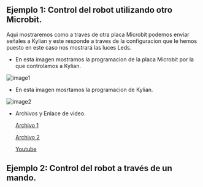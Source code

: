 ## Ejemplo 1: Control del robot utilizando otro Microbit.

Aqui mostraremos como a traves de otra placa Microbit podemos enviar señales a Kylian y este responde a traves de la configuracion que le hemos puesto en este caso nos mostrará las luces Leds.

- En esta imagen mostramos la programacion de la placa Microbit por la que controlamos a Kylian.

![image1](https://user-images.githubusercontent.com/114906861/211264575-d43b89cb-b169-41eb-a840-bdca718828c7.PNG)

- En esta imagen mosrtamos la programacion de Kylian.

![image2](https://user-images.githubusercontent.com/114906861/211264589-ffe2ea22-2c43-4806-ae37-17b1bf5c301c.PNG)

- Archivos y Enlace de video.

  [Archivo 1](https://github.com/LarryWestbrook/Maqueen/blob/main/microbit-CONTROL2.hex)

  [Archivo 2](https://github.com/LarryWestbrook/Maqueen/blob/main/microbit-CONTROL-CON-OTRO-MICROBIT.hex)
    
  [Youtube](https://youtube.com/shorts/O6poZO4w5fs)

## Ejemplo 2: Control del robot a través de un mando. 



